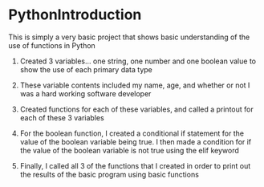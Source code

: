 # PythonIntroduction
This is simply a very basic project that shows basic understanding of the use of functions in Python

1. Created 3 variables... one string, one number and one boolean value to show the use of each primary data type
2. These variable contents included my name, age, and whether or not I was a hard working software developer

3. Created functions for each of these variables, and called a printout for each of these 3 variables
4. For the boolean function, I created a conditional if statement for the value of the boolean variable being true. I then made a condition for if the value of the
boolean variable is not true using the elif keyword

5. Finally, I called all 3 of the functions that I created in order to print out the results of the basic program using basic functions
